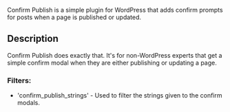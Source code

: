Confirm Publish is a simple plugin for WordPress that adds confirm prompts for posts when a page is published or updated.

## Description

Confirm Publish does exactly that. It's for non-WordPress experts that get a simple confirm modal when they are either publishing or updating a page.

### Filters:

* 'confirm_publish_strings' - Used to filter the strings given to the confirm modals.